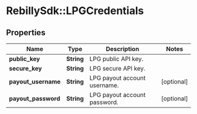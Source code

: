# RebillySdk::LPGCredentials

## Properties
Name | Type | Description | Notes
------------ | ------------- | ------------- | -------------
**public_key** | **String** | LPG public API key. | 
**secure_key** | **String** | LPG secure API key. | 
**payout_username** | **String** | LPG payout account username. | [optional] 
**payout_password** | **String** | LPG payout account password. | [optional] 

